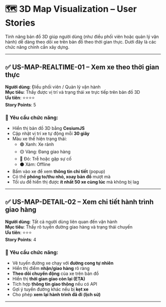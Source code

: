 # 🗺️ 3D Map Visualization – User Stories

Tính năng bản đồ 3D giúp người dùng (như điều phối viên hoặc quản lý vận hành) dễ dàng theo dõi xe trên bản đồ theo thời gian thực. Dưới đây là các chức năng chính cần xây dựng.

---

## ✅ US-MAP-REALTIME-01 – Xem xe theo thời gian thực

**Người dùng**: Điều phối viên / Quản lý vận hành  
**Mục tiêu**: Thấy được vị trí và trạng thái xe trực tiếp trên bản đồ 3D  
**Ưu tiên**: ⭐⭐⭐⭐  
**Story Points**: 5

### 🎯 Yêu cầu chức năng:

- Hiển thị bản đồ 3D bằng **CesiumJS**
- Cập nhật vị trí xe tự động mỗi **30 giây**
- Màu xe thể hiện trạng thái:
  - 🟢 Xanh: Xe rảnh
  - 🟡 Vàng: Đang giao hàng
  - 🔴 Đỏ: Trễ hoặc gặp sự cố
  - ⚫ Xám: Offline
- Bấm vào xe để xem **thông tin chi tiết** (popup)
- Có thể **phóng to/thu nhỏ, xoay bản đồ** mượt mà
- Tối ưu để hiển thị được **ít nhất 50 xe cùng lúc** mà không bị lag

---

## ✅ US-MAP-DETAIL-02 – Xem chi tiết hành trình giao hàng

**Người dùng**: Tất cả người dùng liên quan đến vận hành  
**Mục tiêu**: Thấy rõ tuyến đường giao hàng và trạng thái chuyến  
**Ưu tiên**: ⭐⭐⭐  
**Story Points**: 4

### 🎯 Yêu cầu chức năng:

- Vẽ tuyến đường xe chạy với **đường cong tự nhiên**
- Hiển thị điểm **nhận/giao hàng** rõ ràng
- **Theo dõi chuyển động** của xe trên bản đồ
- Hiển thị **thời gian giao còn lại (ETA)**
- Tích hợp **thông tin giao thông** nếu có API
- Gợi ý tuyến đường khác nếu bị **kẹt xe**
- Cho phép **xem lại hành trình đã đi (lịch sử)**

---
